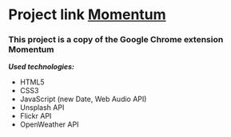 # Project link [Momentum](https://lissaghu-momentum.netlify.app/)

### This project is a copy of the Google Chrome extension Momentum

***Used technologies:***
- HTML5
- CSS3
- JavaScript (new Date, Web Audio API)
- Unsplash API
- Flickr API
- OpenWeather API
